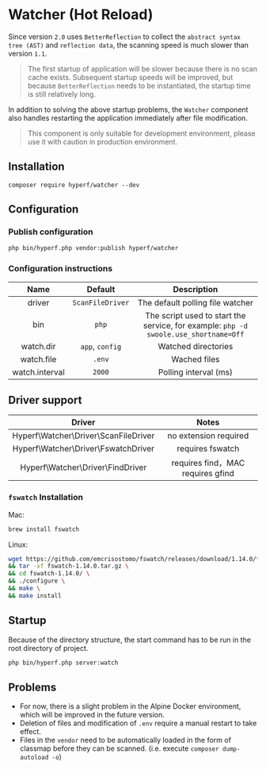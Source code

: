 # Watcher (Hot Reload)

Since version `2.0` uses `BetterReflection` to collect the `abstract syntax tree (AST)` and `reflection data`, the scanning speed is much slower than version `1.1`.

> The first startup of application will be slower because there is no scan cache exists. Subsequent startup speeds will be improved, but because `BetterReflection` needs to be instantiated, the startup time is still relatively long.


In addition to solving the above startup problems, the `Watcher` component also handles restarting the application immediately after file modification.

> This component is only suitable for development environment, please use it with caution in production environment.

## Installation

```
composer require hyperf/watcher --dev
```

## Configuration

### Publish configuration

```bash
php bin/hyperf.php vendor:publish hyperf/watcher
```

### Configuration instructions

|      Name      |      Default     |                                      Description                                     |
|:--------------:|:----------------:|:------------------------------------------------------------------------------------:|
|     driver     | `ScanFileDriver` |                           The default polling file watcher                           |
|       bin      |       `php`      | The script used to start the service, for example: `php -d swoole.use_shortname=Off` |
|    watch.dir   |  `app`, `config` |                                  Watched directories                                 |
|   watch.file   |      `.env`      |                                     Wached files                                     |
| watch.interval |      `2000`      |                                 Polling interval (ms)                                |

## Driver support

|                 Driver               |                Notes                |
| :----------------------------------: | :---------------------------------: |
| Hyperf\Watcher\Driver\ScanFileDriver |        no extension required        |
| Hyperf\Watcher\Driver\FswatchDriver  |          requires fswatch           |
|   Hyperf\Watcher\Driver\FindDriver   |  requires find，MAC requires gfind  |

### `fswatch` Installation
Mac:

```bash
brew install fswatch
```

Linux:

```bash
wget https://github.com/emcrisostomo/fswatch/releases/download/1.14.0/fswatch-1.14.0.tar.gz \
&& tar -xf fswatch-1.14.0.tar.gz \
&& cd fswatch-1.14.0/ \
&& ./configure \
&& make \
&& make install
```

## Startup

Because of the directory structure, the start command has to be run in the root directory of project.

```bash
php bin/hyperf.php server:watch
```

## Problems

- For now, there is a slight problem in the Alpine Docker environment, which will be improved in the future version.
- Deletion of files and modification of `.env` require a manual restart to take effect.
- Files in the `vendor` need to be automatically loaded in the form of classmap before they can be scanned. (i.e. execute `composer dump-autoload -o`)
